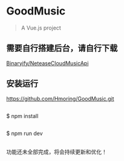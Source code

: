 # GoodMusic

> A Vue.js project

## 需要自行搭建后台，请自行下载
[Binaryify/NeteaseCloudMusicApi](https://github.com/Binaryify/NeteaseCloudMusicApi)

## 安装运行
https://github.com/Hmoring/GoodMusic.git
##
$ npm install
##
$ npm run dev
##
功能还未全部完成，将会持续更新和优化！
